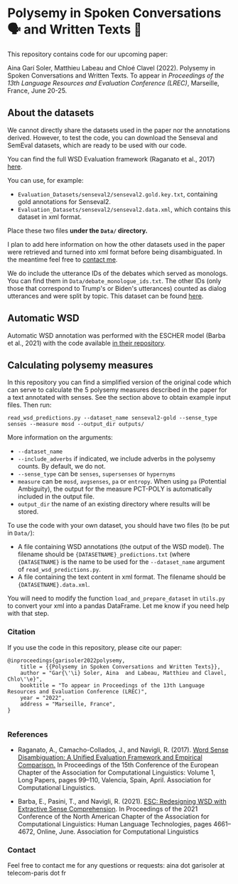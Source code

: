 # Polysemy in Spoken Conversations 🗣️ and Written Texts 📄

This repository contains code for our upcoming paper:

Aina Garí Soler, Matthieu Labeau and Chloé Clavel (2022). Polysemy in Spoken Conversations and Written Texts. To appear in _Proceedings of the 13th Language Resources and Evaluation Conference (LREC)_, Marseille, France, June 20-25.


## About the datasets

We cannot directly share the datasets used in the paper nor the annotations derived. However, to test the code, you can download the Senseval and SemEval datasets, which are ready to be used with our code.

You can find the full WSD Evaluation framework (Raganato et al., 2017) [here](http://lcl.uniroma1.it/wsdeval/).

You can use, for example:
* ``Evaluation_Datasets/senseval2/senseval2.gold.key.txt``, containing gold annotations for Senseval2. 
* ``Evaluation_Datasets/senseval2/senseval2.data.xml``, which contains this dataset in xml format. 

Place these two files **under the ``Data/`` directory.**

I plan to add here information on how the other datasets used in the paper were retrieved and turned into xml format before being disambiguated. In the meantime feel free to [contact me](#contact). 

We do include the utterance IDs of the debates which served as monologs. You can find them in `Data/debate_monologue_ids.txt`. The other IDs (only those that correspond to Trump's or Biden's utterances) counted as dialog utterances and were split by topic. This dataset can be found [here](https://www.kaggle.com/datasets/rmphilly18/us-presidential-debatefinal-october-2020).


## Automatic WSD

Automatic WSD annotation was performed with the ESCHER model (Barba et al., 2021) with the code available [in their repository](https://github.com/SapienzaNLP/esc). 


## Calculating polysemy measures

In this repository you can find a simplified version of the original code which can serve to calculate the 5 polysemy measures described in the paper for a text annotated with senses. See the section above to obtain example input files. Then run:

``read_wsd_predictions.py --dataset_name senseval2-gold --sense_type senses --measure mosd --output_dir outputs/``

More information on the arguments:
* ``--dataset_name``
* ``--include_adverbs`` if indicated, we include adverbs in the polysemy counts. By default, we do not.
* ``--sense_type`` can be ``senses``, ``supersenses`` or ``hypernyms``	
* ``measure`` can be ``mosd``, ``avgsenses``, ``pa`` or ``entropy``. When using ``pa`` (Potential Ambiguity), the output for the measure PCT-POLY is automatically included in the output file.
* ``output_dir`` the name of an existing directory where results will be stored.

To use the code with your own dataset, you should have two files (to be put in ``Data/``):

* A file containing WSD annotations (the output of the WSD model). The filename should be ``{DATASETNAME}_predictions.txt`` (where ``{DATASETNAME}`` is the name to be used for the ``--dataset_name`` argument of ``read_wsd_predictions.py``.
* A file containing the text content in xml format. The filename should be ``{DATASETNAME}.data.xml``.

You will need to modify the function ``load_and_prepare_dataset`` in ``utils.py`` to convert your xml into a pandas DataFrame. Let me know if you need help with that step.


### Citation

If you use the code in this repository, please cite our paper:

```
@inproceedings{garisoler2022polysemy,
    title = {{Polysemy in Spoken Conversations and Written Texts}},
    author = "Gar{\'\i} Soler, Aina  and Labeau, Matthieu and Clavel, Chlo\'\e}",
    booktitle = "To appear in Proceedings of the 13th Language Resources and Evaluation Conference (LREC)",    
    year = "2022",
    address = "Marseille, France",
}   
    
```

### References

* Raganato, A., Camacho-Collados, J., and Navigli, R. (2017). [Word Sense Disambiguation: A Unified Evaluation Framework and Empirical Comparison.](https://aclanthology.org/E17-1010.pdf) In Proceedings of the 15th Conference of the European Chapter of the Association for Computational Linguistics: Volume 1, Long Papers, pages 99–110,
Valencia, Spain, April. Association for Computational Linguistics.

* Barba, E., Pasini, T., and Navigli, R. (2021). [ESC: Redesigning WSD with Extractive Sense Comprehension](https://aclanthology.org/2021.naacl-main.371/). In Proceedings of the 2021 Conference of
the North American Chapter of the Association for Computational Linguistics: Human Language Technologies, pages 4661–4672, Online, June. Association for Computational Linguistics



### Contact <a name="contact"></a>

Feel free to contact me for any questions or requests: aina dot garisoler at telecom-paris dot fr
